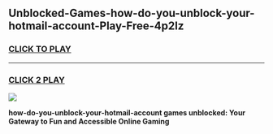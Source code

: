 
## Unblocked-Games-how-do-you-unblock-your-hotmail-account-Play-Free-4p2lz
<h3>
<a href="https://premium76.site?title=how-do-you-unblock-your-hotmail-account&ref=19M">CLICK TO PLAY</a></h3>
<hr>

<h3>
<a href="https://premium76.site?title=how-do-you-unblock-your-hotmail-account&ref=19M">CLICK 2 PLAY</a>
  
</h3>

<a href="https://premium76.site?title=how-do-you-unblock-your-hotmail-account&ref=19M"><img src="https://clearcache.store/games.png"></a>


**how-do-you-unblock-your-hotmail-account games unblocked: Your Gateway to Fun and Accessible Online Gaming**
